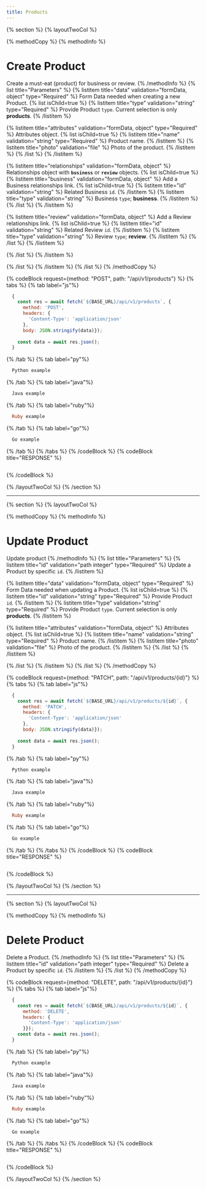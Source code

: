 ```yaml
---
title: Products
---
```

{% section %}
{% layoutTwoCol %}

{% methodCopy %}
{% methodInfo %}
  # Create Product
  Create a must-eat (product) for business or review.
{% /methodInfo %}
{% list title="Parameters" %}
  {% listitem title="data" validation="formData, object" type="Required" %}
  Form Data needed when creating a new Product.
  {% list isChild=true %}
  {% listitem title="type" validation="string" type="Required" %}
  Provide Product `type`. Current selection is only **products**.
  {% /listitem %}

  {% listitem title="attributes" validation="formData, object" type="Required" %}
  Attributes object.
  {% list isChild=true %}
  {% listitem title="name" validation="string" type="Required" %}
  Product name.
  {% /listitem %}
  {% listitem title="photo" validation="file" %}
  Photo of the product.
  {% /listitem %}
  {% /list %}
  {% /listitem %}
  
  {% listitem title="relationships" validation="formData, object" %}
  Relationships object with **`business`** or **`review`** objects.
  {% list isChild=true %}
  {% listitem title="business" validation="formData, object" %}
  Add a Business relationships link.
  {% list isChild=true %}
  {% listitem title="id" validation="string" %}
  Related Business `id`.
  {% /listitem %}
  {% listitem title="type" validation="string" %}
  Business `type`; **business**.
  {% /listitem %}
  {% /list %}
  {% /listitem %}

  {% listitem title="review" validation="formData, object" %}
  Add a Review relationships link.
  {% list isChild=true %}
  {% listitem title="id" validation="string" %}
  Related Review `id`.
  {% /listitem %}
  {% listitem title="type" validation="string" %}
  Review `type`; **review**.
  {% /listitem %}
  {% /list %}
  {% /listitem %}

  {% /list %}
  {% /listitem %}
  
  {% /list %}
  {% /listitem %}
{% /list %}
{% /methodCopy %}

{% codeBlock request={method: "POST", path: "/api/v1/products"} %}
{% tabs %}
  {% tab label="js"%}
  ```js
    {
      const res = await fetch(`${BASE_URL}/api/v1/products`, {
        method: 'POST',
        headers: {
          'Content-Type': 'application/json'
        },
        body: JSON.stringify(data)});
        
      const data = await res.json();
    }
  ```
  {% /tab %}
  {% tab label="py"%}
  ```py
    Python example
  ```
  {% /tab %}
  {% tab label="java"%}
  ```java
    Java example
  ```
  {% /tab %}
  {% tab label="ruby"%}
  ```ruby
    Ruby example
  ```
  {% /tab %}
  {% tab label="go"%}
  ```go
    Go example
  ```
  {% /tab %}
{% /tabs %}
{% /codeBlock %}
{% codeBlock title="RESPONSE" %}
  ```json
  ```
{% /codeBlock %}  

{% /layoutTwoCol %}
{% /section %}

- - -

{% section %}
{% layoutTwoCol %}

{% methodCopy %}
{% methodInfo %}
  # Update Product
  Update product
{% /methodInfo %}
{% list title="Parameters" %}
  {% listitem title="id" validation="path integer" type="Required" %}
  Update a Product by specific `id`.
  {% /listitem %}

  {% listitem title="data" validation="formData, object" type="Required" %}
  Form Data needed when updating a Product.
  {% list isChild=true %}
  {% listitem title="id" validation="string" type="Required" %}
  Provide Product `id`.
  {% /listitem %}
  {% listitem title="type" validation="string" type="Required" %}
  Provide Product `type`. Current selection is only **products**.
  {% /listitem %}

  {% listitem title="attributes" validation="formData, object" %}
  Attributes object.
  {% list isChild=true %}
  {% listitem title="name" validation="string" type="Required" %}
  Product name.
  {% /listitem %}
  {% listitem title="photo" validation="file" %}
  Photo of the product.
  {% /listitem %}
  {% /list %}
  {% /listitem %}
  
  {% /list %}
  {% /listitem %}
{% /list %}
{% /methodCopy %}

{% codeBlock request={method: "PATCH", path: "/api/v1/products/{id}"} %}
{% tabs %}
  {% tab label="js"%}
  ```js
    {
      const res = await fetch(`${BASE_URL}/api/v1/products/${id}`, {
        method: 'PATCH',
        headers: {
          'Content-Type': 'application/json'
        },
        body: JSON.stringify(data)});
        
      const data = await res.json();
    }
  ```
  {% /tab %}
  {% tab label="py"%}
  ```py
    Python example
  ```
  {% /tab %}
  {% tab label="java"%}
  ```java
    Java example
  ```
  {% /tab %}
  {% tab label="ruby"%}
  ```ruby
    Ruby example
  ```
  {% /tab %}
  {% tab label="go"%}
  ```go
    Go example
  ```
  {% /tab %}
{% /tabs %}
{% /codeBlock %}
{% codeBlock title="RESPONSE" %}
  ```json
  ```
{% /codeBlock %}  

{% /layoutTwoCol %}
{% /section %}

- - -

{% section %}
{% layoutTwoCol %}

{% methodCopy %}
{% methodInfo %}
  # Delete Product
  Delete a Product.
{% /methodInfo %}
{% list title="Parameters" %}
  {% listitem title="id" validation="path integer" type="Required" %}
  Delete a Product by specific `id`.
  {% /listitem %}
{% /list %}
{% /methodCopy %}

{% codeBlock request={method: "DELETE", path: "/api/v1/products/{id}"} %}
{% tabs %}
  {% tab label="js"%}
  ```js
    {
      const res = await fetch(`${BASE_URL}/api/v1/products/${id}`, {
        method: 'DELETE',
        headers: {
          'Content-Type': 'application/json'
        }});
      const data = await res.json();
    }
  ```
  {% /tab %}
  {% tab label="py"%}
  ```py
    Python example
  ```
  {% /tab %}
  {% tab label="java"%}
  ```java
    Java example
  ```
  {% /tab %}
  {% tab label="ruby"%}
  ```ruby
    Ruby example
  ```
  {% /tab %}
  {% tab label="go"%}
  ```go
    Go example
  ```
  {% /tab %}
{% /tabs %}
{% /codeBlock %}
{% codeBlock title="RESPONSE" %}
  ```json
  ```
{% /codeBlock %}

{% /layoutTwoCol %}
{% /section %}